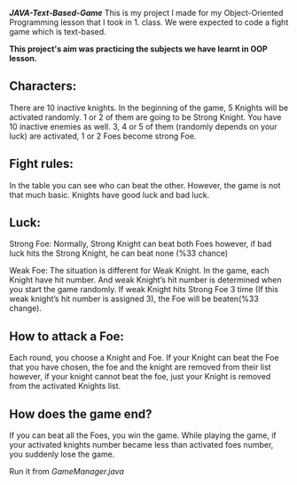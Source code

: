 ***JAVA-Text-Based-Game***
This is my project I made for my Object-Oriented Programming lesson that I took in 1. class. We were expected to code a fight game which is text-based.

**This project's aim was practicing the subjects we have learnt in OOP lesson.**

## Characters:
There are 10 inactive knights. In the beginning of the game, 5 Knights will be activated randomly. 1 or 2 of them are going to be Strong Knight.
You have 10 inactive enemies as well. 3, 4 or 5 of them (randomly depends on your luck) are activated, 1 or 2 Foes become strong Foe.

## Fight rules:
In the table you can see who can beat the other. However, the game is not that much basic. Knights have good luck and bad luck.

## Luck:
Strong Foe: Normally, Strong Knight can beat both Foes however, if bad luck hits the Strong Knight, he can beat none (%33 chance)

Weak Foe: The situation is different for Weak Knight. In the game, each Knight have hit number. 
And weak Knight’s hit number is determined when you start the game randomly. If weak Knight hits Strong Foe 3 time (If this weak knight’s hit number is assigned 3), the Foe will be beaten(%33 change).

## How to attack a Foe:
Each round, you choose a Knight and Foe. If your Knight can beat the Foe that you have chosen, the foe and the knight are removed from their list however, if your knight cannot beat the foe, just your Knight is removed from the activated Knights list.

## How does the game end?
If you can beat all the Foes, you win the game. While playing the game, if your activated knights number became less than activated foes number, you suddenly lose the game.

Run it from *GameManager.java*
